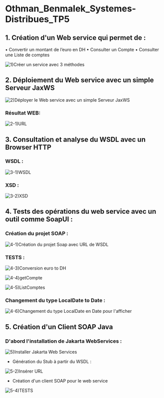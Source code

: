 # Othman_Benmalek_Systemes-Distribues_TP5


## 1. Création d'un Web service qui permet de : 


  • Convertir un montant de l’euro en DH
  • Consulter un Compte
  • Consulter une Liste de comptes

![1)Créer un service avec 3 méthodes ](https://github.com/OTHMAN-BENMALEK/OTHMAN-BENMALEK-Othman_Benmalek_Systemes-Distribues_TP5/assets/159661363/c431a754-5b95-42e2-bf27-3ba9db4caa93)


## 2. Déploiement du Web service avec un simple Serveur JaxWS

![2)Déployer le Web service avec un simple Serveur JaxWS](https://github.com/OTHMAN-BENMALEK/OTHMAN-BENMALEK-Othman_Benmalek_Systemes-Distribues_TP5/assets/159661363/930c99b0-9a7a-4ac9-94b0-0a0da287552f)

### Résultat WEB:

![2-1)URL](https://github.com/OTHMAN-BENMALEK/OTHMAN-BENMALEK-Othman_Benmalek_Systemes-Distribues_TP5/assets/159661363/14522a40-a559-4336-90c0-cc586784c1b2)


## 3. Consultation et analyse du WSDL avec un Browser HTTP

### WSDL :


![3-1)WSDL](https://github.com/OTHMAN-BENMALEK/OTHMAN-BENMALEK-Othman_Benmalek_Systemes-Distribues_TP5/assets/159661363/ed0df197-144a-41f0-935b-f70f23f6dba5)


### XSD :
![3-2)XSD](https://github.com/OTHMAN-BENMALEK/OTHMAN-BENMALEK-Othman_Benmalek_Systemes-Distribues_TP5/assets/159661363/22073298-bfeb-4f80-89ad-15a04bd20708)


## 4. Tests des opérations du web service avec un outil comme SoapUI :

### Création du projet SOAP :


![4-1)Création du projet Soap avec URL de WSDL](https://github.com/OTHMAN-BENMALEK/OTHMAN-BENMALEK-Othman_Benmalek_Systemes-Distribues_TP5/assets/159661363/fb5ff3e1-574a-4a28-ab67-324784b036ba)


### TESTS  :

![4-3)Conversion euro to DH](https://github.com/OTHMAN-BENMALEK/OTHMAN-BENMALEK-Othman_Benmalek_Systemes-Distribues_TP5/assets/159661363/efb0f065-709a-4538-8ced-437eea82dd86)



![4-4)getCompte](https://github.com/OTHMAN-BENMALEK/OTHMAN-BENMALEK-Othman_Benmalek_Systemes-Distribues_TP5/assets/159661363/0326aba5-8e14-44cd-a4fe-5401cfb29b5a)



![4-5)ListComptes](https://github.com/OTHMAN-BENMALEK/OTHMAN-BENMALEK-Othman_Benmalek_Systemes-Distribues_TP5/assets/159661363/6830b26f-6b08-4d9a-97ca-93e61cf500e2)


### Changement du type LocalDate to Date :

![4-6)Changement du type LocalDate en Date pour l'afficher ](https://github.com/OTHMAN-BENMALEK/OTHMAN-BENMALEK-Othman_Benmalek_Systemes-Distribues_TP5/assets/159661363/8bee55ec-7325-4bda-a949-cf4ec3e2a3bd)



## 5. Création d'un Client SOAP Java

     
  ### D'abord l'installation de Jakarta WebServices :

![5)Installer Jakarta Web Services](https://github.com/OTHMAN-BENMALEK/OTHMAN-BENMALEK-Othman_Benmalek_Systemes-Distribues_TP5/assets/159661363/35aa8e99-1305-48e0-bc11-0deaf94de567)

      
      
  - Génération du Stub à partir du WSDL :

     
![5-2)Insérer URL](https://github.com/OTHMAN-BENMALEK/OTHMAN-BENMALEK-Othman_Benmalek_Systemes-Distribues_TP5/assets/159661363/576fab04-2658-4467-9dd8-1e5700580655)

      
      
 - Création d'un client SOAP pour le web service
  

![5-4)TESTS](https://github.com/OTHMAN-BENMALEK/OTHMAN-BENMALEK-Othman_Benmalek_Systemes-Distribues_TP5/assets/159661363/76b788d3-1f69-47c7-8001-7a4992ae9213)

